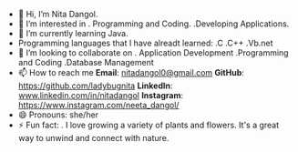 - 👋 Hi, I’m Nita Dangol.
- 👀 I’m interested in
      . Programming and Coding.
      .Developing Applications.
- 🌱 I’m currently learning Java.
- Programming languages that I have alreadt learned:
      .C
      .C++
      .Vb.net
- 💞️ I’m looking to collaborate on
      . Application Development
      .Programming and Coding
      .Database Management
- 📫 How to reach me
      **Email**: nitadangol0@gmail.com
      **GitHub**: https://github.com/ladybugnita
      **LinkedIn**: www.linkedin.com/in/nitadangol
      **Instagram**: https://www.instagram.com/neeta_dangol/
- 😄 Pronouns: she/her
- ⚡ Fun fact:
     . I love growing a variety of plants and flowers. It's a great way to unwind and connect with nature.

<!---
ladybugnita/ladybugnita is a ✨ special ✨ repository because its `README.md` (this file) appears on your GitHub profile.
You can click the Preview link to take a look at your changes.
--->
